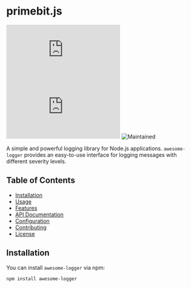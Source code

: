 # primebit.js

![Version](https://img.shields.io/npm/v/primebit.js) ![Downloads](https://img.shields.io/npm/dw/primebit.js) ![Maintained](https://img.shields.io/badge/Maintained-yes-green)

A simple and powerful logging library for Node.js applications. `awesome-logger` provides an easy-to-use interface for logging messages with different severity levels.

## Table of Contents

- [Installation](#installation)
- [Usage](#usage)
- [Features](#features)
- [API Documentation](#api-documentation)
- [Configuration](#configuration)
- [Contributing](#contributing)
- [License](#license)

## Installation

You can install `awesome-logger` via npm:

```bash
npm install awesome-logger
